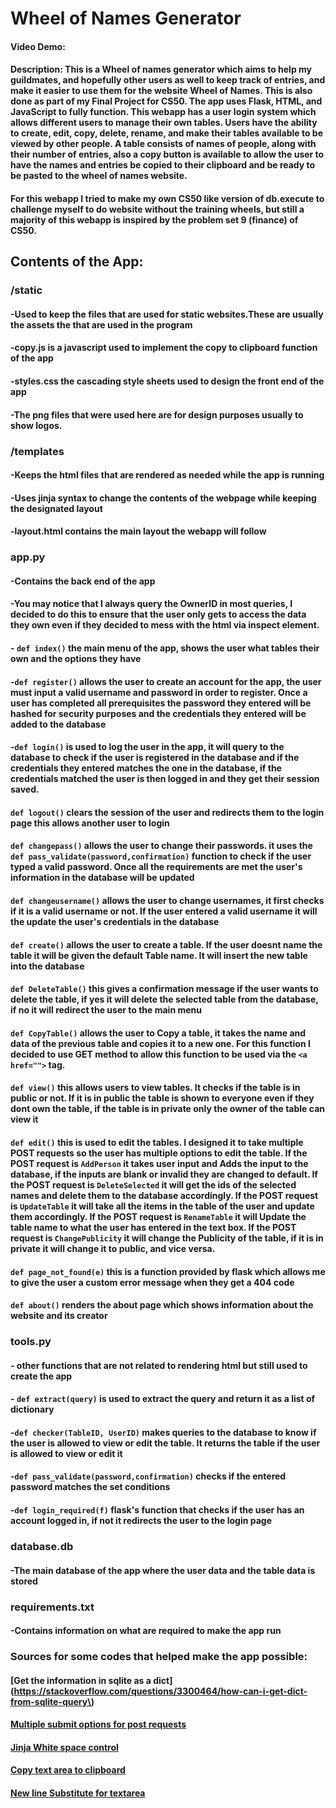 # Wheel of Names Generator
#### Video Demo:  <URL HERE>
#### Description: This is a Wheel of names generator which aims to help my guildmates, and hopefully other users as well to keep track of entries, and make it easier to use them for the website Wheel of Names. This is also done as part of my Final Project for CS50. The app uses Flask, HTML, and JavaScript to fully function. This webapp has a user login system which allows different users to manage their own tables. Users have the ability to create, edit, copy, delete, rename, and make their tables available to be viewed by other people. A table consists of names of people, along with their number of entries, also a copy button is available to allow the user to have the names and entries be copied to their clipboard and be ready to be pasted to the wheel of names website. 
#### For this webapp I tried to make my own CS50 like version of db.execute to challenge myself to do website without the training wheels, but still a majority of this webapp is inspired by the problem set 9 (finance) of  CS50.
## Contents of the App:
### /static
#### -Used to keep the files that are used for static websites.These are usually the assets the that are used in the program
#### -copy.js is a javascript used to implement the copy to clipboard function of the app
#### -styles.css the cascading style sheets used to design the front end of the app
#### -The png files that were used here are for design purposes usually to show logos.
### /templates
#### -Keeps the html files that are rendered as needed while the app is running
#### -Uses jinja syntax to change the contents of the webpage while keeping the designated layout
#### -layout.html contains the main layout the webapp will follow
### app.py 
#### -Contains the back end of the app
#### -You may notice that I always query the OwnerID in most queries, I decided to do this to ensure that the user only gets to access the data they own even if they decided to mess with the html via inspect element.
#### - `def index()` the main menu of the app, shows the user what tables their own and the options they have
#### -`def register()` allows the user to create an account for the app, the user must input a valid username and password in order to register. Once a user has completed all prerequisites the password they entered will be hashed for security purposes and the credentials they entered will be added to the database
#### -`def login()` is used to log the user in the app, it will query to the database to check if the user is registered in the database and if the credentials they entered matches the one in the database, if the credentials matched the user is then logged in and they get their session saved.
#### `def logout()` clears the session of the user and redirects them to the login page this allows another user to login 
#### `def changepass()` allows the user to change their passwords. it uses the `def pass_validate(password,confirmation)` function to check if the user typed a valid password. Once all the requirements are met the user's information in the database will be updated
#### `def changeusername()` allows the user to change usernames, it first checks if it is a valid username or not. If the user entered a valid username it will the update the user's credentials in the database
#### `def create()` allows the user to create a table. If the user doesnt name the table it will be given the default Table name. It will insert the new table into the database
#### `def DeleteTable()` this gives a confirmation message if the user wants to delete the table, if yes it will delete the selected table from the database, if no it will redirect the user to the main menu
#### `def CopyTable()` allows the user to Copy a table, it takes the name and data of the previous table and copies it to a new one. For this function I decided to use GET method to allow this function to be used via the `<a href="">` tag.
#### `def view()` this allows users to view tables. It checks if the table is in public or not. If it is in public the table is shown to everyone even if they dont own the table, if the table is in private only the owner of the table can view it
#### `def edit()` this is used to edit the tables. I designed it to take multiple POST requests so the user has multiple options to edit the table. If the POST request is `AddPerson` it takes user input and Adds the input to the database, if the inputs are blank or invalid they are changed to default. If the POST request is `DeleteSelected` it will get the ids of the selected names and delete them to the database accordingly. If the POST request is `UpdateTable` it will take all the items in the table of the user and update them accordingly. If the POST request is `RenameTable` it will Update the table name to what the user has entered in the text box. If the POST request is `ChangePublicity` it will change the Publicity of the table, if it is in private it will change it to public, and vice versa.
#### `def page_not_found(e)` this is a function provided by flask which allows me to give the user a custom error message when they get a 404 code
#### `def about()` renders the about page which shows information about the website and its creator
### tools.py
#### - other functions that are not related to rendering html but still used to create the app
#### - `def extract(query)` is used to extract the query and return it as a list of dictionary 
#### -`def checker(TableID, UserID)` makes queries to the database to know if the user is allowed to view or edit the table. It returns the table if the user is allowed to view or edit it
#### -`def pass_validate(password,confirmation)` checks if the entered password matches the set conditions
#### -`def login_required(f)` flask's function that checks if the user has an account logged in, if not it redirects the user to the login page
### database.db
#### -The main database of the app where the user data and the table data is stored
### requirements.txt
#### -Contains information on what are required to make the app run
### Sources for some codes that helped make the app possible:
#### [Get the information in sqlite as a dict](https://stackoverflow.com/questions/3300464/how-can-i-get-dict-from-sqlite-query\)
#### [Multiple submit options for post requests](https://stackoverflow.com/questions/43811779/use-many-submit-buttons-in-the-same-form)
#### [Jinja White space control](https://ttl255.com/jinja2-tutorial-part-3-whitespace-control/#:~:text=Jinja2%20allows%20us%20to%20manually,or%20after%20the%20block%2C%20respectively.)
#### [Copy text area to clipboard](https://stackoverflow.com/questions/37658524/copying-text-of-textarea-in-clipboard-when-button-is-clicked)
#### [New line Substitute for textarea](https://stackoverflow.com/questions/8627902/how-to-add-a-new-line-in-textarea-element)